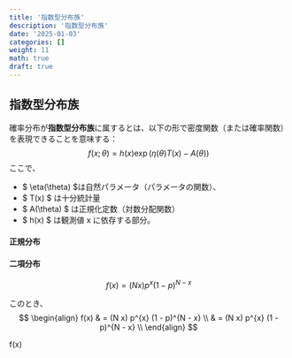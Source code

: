 ```yaml
---
title: '指数型分布族'
description: '指数型分布族'
date: '2025-01-03'
categories: []
weight: 11
math: true
draft: true
---
```


## 指数型分布族

確率分布が**指数型分布族**に属するとは、以下の形で密度関数（または確率関数）を表現できることを意味する：
$$
f(x;θ)=h(x)\exp⁡(\eta(θ)T(x)−A(θ))
$$
ここで、

- $ \eta(\theta) $は自然パラメータ（パラメータの関数）、
- $ T(x) $ は十分統計量
- $ A(\theta) $ は正規化定数（対数分配関数）
- $ h(x) $ は観測値 x に依存する部分。



#### 正規分布



#### 二項分布

$$
f(x) = (N x) p^{x} (1 - p)^{N - x}
$$

このとき、
$$
\begin{align}
f(x) & = (N x) p^{x} (1 - p)^{N - x} \\
& = (N x) p^{x} (1 - p)^{N - x} \\
\end{align}
$$


f(x)

